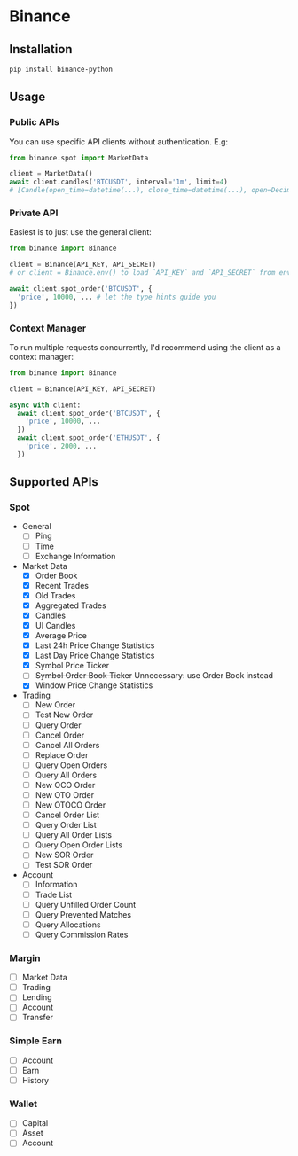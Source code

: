 # Binance

## Installation

```bash
pip install binance-python
```

## Usage

### Public APIs

You can use specific API clients without authentication. E.g:

```python
from binance.spot import MarketData

client = MarketData()
await client.candles('BTCUSDT', interval='1m', limit=4)
# [Candle(open_time=datetime(...), close_time=datetime(...), open=Decimal('93970.04000000'), ...), ...]
```

### Private API

Easiest is to just use the general client:

```python
from binance import Binance

client = Binance(API_KEY, API_SECRET)
# or client = Binance.env() to load `API_KEY` and `API_SECRET` from environment variables or a .env file

await client.spot_order('BTCUSDT', {
  'price', 10000, ... # let the type hints guide you
})
```

### Context Manager

To run multiple requests concurrently, I'd recommend using the client as a context manager:

```python
from binance import Binance

client = Binance(API_KEY, API_SECRET)

async with client:
  await client.spot_order('BTCUSDT', {
    'price', 10000, ...
  })
  await client.spot_order('ETHUSDT', {
    'price', 2000, ...
  })
```


## Supported APIs

### Spot
- General
  - [ ] Ping
  - [ ] Time
  - [ ] Exchange Information
- Market Data
  - [x] Order Book
  - [x] Recent Trades
  - [x] Old Trades
  - [x] Aggregated Trades
  - [x] Candles
  - [x] UI Candles
  - [x] Average Price
  - [x] Last 24h Price Change Statistics
  - [x] Last Day Price Change Statistics
  - [x] Symbol Price Ticker
  - [ ] ~~Symbol Order Book Ticker~~ Unnecessary: use Order Book instead
  - [x] Window Price Change Statistics
- Trading
  - [ ] New Order
  - [ ] Test New Order
  - [ ] Query Order
  - [ ] Cancel Order
  - [ ] Cancel All Orders
  - [ ] Replace Order
  - [ ] Query Open Orders
  - [ ] Query All Orders
  - [ ] New OCO Order
  - [ ] New OTO Order
  - [ ] New OTOCO Order
  - [ ] Cancel Order List
  - [ ] Query Order List
  - [ ] Query All Order Lists
  - [ ] Query Open Order Lists
  - [ ] New SOR Order
  - [ ] Test SOR Order
- Account
  - [ ] Information
  - [ ] Trade List
  - [ ] Query Unfilled Order Count
  - [ ] Query Prevented Matches
  - [ ] Query Allocations
  - [ ] Query Commission Rates

### Margin
- [ ] Market Data
- [ ] Trading
- [ ] Lending
- [ ] Account
- [ ] Transfer

### Simple Earn
- [ ] Account
- [ ] Earn
- [ ] History

### Wallet
- [ ] Capital
- [ ] Asset
- [ ] Account